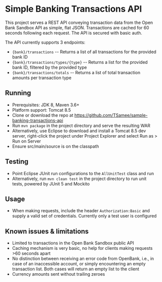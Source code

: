 # Simple Banking Transactions API

This project serves a REST API conveying transaction data from the Open Bank Sandbox API as simple, flat JSON. Transactions are cached for 60 seconds following each request. The API is secured with basic auth.

The API currently supports 3 endpoints:
- `{bank}/transactions` -- Returns a list of all transactions for the provided bank ID
- `{bank}/transactions/types/{type}` -- Returns a list for the provided bank ID, filtered by the provided type
- `{bank}/transactions/totals` -- Returns a list of total transaction amounts per transaction type

## Running
- Prerequisites: JDK 8, Maven 3.6+
- Platform support: Tomcat 8.5
- Clone or download the repo at https://github.com/TSamee/sample-banking-transactions-api
- Run `mvn package` in the project directory and serve the resulting WAR
- Alternatively, use Eclipse to download and install a Tomcat 8.5 dev server, right-click the project under Project Explorer and select Run as > Run on Server
- Ensure src/main/source is on the classpath

## Testing
- Point Eclipse JUnit run configurations to the `AllUnitTest` class and run
- Alternatively, run `mvn clean test` in the project directory to run unit tests, powered by JUnit 5 and Mockito

## Usage
- When making requests, include the header `Authorization:Basic` and supply a valid set of credentials. Currently only a test user is configured

## Known issues & limitations
- Limited to transactions in the Open Bank Sandbox public API
- Caching mechanism is very basic, no help for clients making requests >60 seconds apart
- No distinction between receiving an error code from OpenBank, i.e., in case of an inaccessible account, or simply encountering an empty transaction list. Both cases will return an empty list to the client
- Currency amounts sent without trailing zeroes
